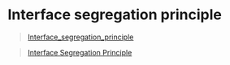 # Interface segregation principle

> [Interface_segregation_principle](https://en.wikipedia.org/wiki/Interface_segregation_principle)

> [Interface Segregation Principle](http://stg-tud.github.io/sedc/Lecture/ws13-14/3.4-ISP.html#mode=document)